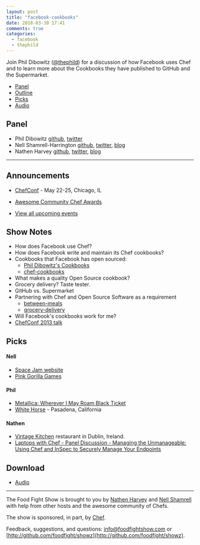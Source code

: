 ```yaml
---
layout: post
title: "facebook-cookbooks"
date: 2018-03-30 17:41
comments: true
categories:
  - facebook
  - thephild
---
```


Join Phil Dibowitz ([@thephild](https://twitter.com/thephild)) for a discussion of how Facebook uses Chef and to learn more about the Cookbooks they have published to GitHub and the Supermarket.

* [Panel](/2018/03/facebook-cookbooks#panel)
* [Outline](/2018/03/facebook-cookbooks#outline)
* [Picks](/2018/03/facebook-cookbooks#picks)
* [Audio](http://traffic.libsyn.com/foodfight/FFS117.mp3)

Panel<a name="panel"></a>
-----

* Phil Dibowitz [github](https://github.com/jaymzh), [twitter](https://twitter.com/thephild)
* Nell Shamrell-Harrington [github](https://github.com/nellshamrell), [twitter](https://twitter.com/nellshamrell), [blog](http://nellshamrell.com/)
* Nathen Harvey [github](http://github.com/nathenharvey), [twitter](http://twitter.com/nathenharvey), [blog](http://nathenharvey.com)

-------

## Announcements

* [ChefConf](https://chefconf.chef.io/) - May 22-25, Chicago, IL
* [Awesome Community Chef Awards](https://blog.chef.io/2018/03/23/awesome-community-chef-nominations-2018/)

* [View all upcoming events](https://events.chef.io/)


## Show Notes

* How does Facebook use Chef?
* How does Facebook write and maintain its Chef cookbooks?
* Cookbooks that Facebook has open sourced:
  * [Phil Dibowitz's Cookbooks](https://supermarket.chef.io/users/phild)
  * [chef-cookbooks](https://github.com/facebook/chef-cookbooks)
* What makes a quality Open Source cookbook?
* Grocery delivery?  Taste tester.
* GitHub vs. Supermarket
* Partnering with Chef and Open Source Software as a requirement
  * [between-meals](https://github.com/facebook/between-meals)
  * [grocery-delivery](https://github.com/facebook/grocery-delivery)
* Will Facebook's cookbooks work for me?  
* [ChefConf 2013 talk](https://blog.chef.io/chefconf-talks/chefconf-2013-scaling-systems-configuration-at-facebook-the-paradigms-design-and-software-behind-managing-massive-numbers-of-systems-with-open-source-and-small-teams-phil-dibowitz/)

Picks<a name="picks"></a>
-----

#### Nell

* [Space Jam website](https://www.warnerbros.com/archive/spacejam/movie/jam.htm)
* [Pink Gorilla Games](http://www.pinkgorillagames.com/)

#### Phil

* [Metallica:  Wherever I May Roam Black Ticket](https://www.cidentertainment.com/events/metallica-worldwired-tour/#sold-out-wherever-i-may-roam-black-ticket)
* [White Horse](http://whitehorsepasadena.com/) - Pasadena, California

#### Nathen

* [Vintage Kitchen](http://www.thevintagekitchen.ie/) restaurant in Dublin, Ireland.
* [Laptops with Chef - Panel Discussion - Managing the Unmanageable: Using Chef and InSpec to Securely Manage Your Endpoints](https://guidebook.com/guide/118478/event/18459485/)

Download
--------
* [Audio](http://traffic.libsyn.com/foodfight/FFS117.mp3)

<hr />

The Food Fight Show is brought to you by [Nathen Harvey](https://twitter.com/nathenharvey) and [Nell Shamrell](https://twitter.com/nellshamrell) with help from other hosts and the awesome community of Chefs.

The show is sponsored, in part, by [Chef](http://www.chef.io).

Feedback, suggestions, and questions:  [info@foodfightshow.com](mailto:info@foodfightshow.com) or  [http://github.com/foodfight/showz](http://github.com/foodfight/showz).

